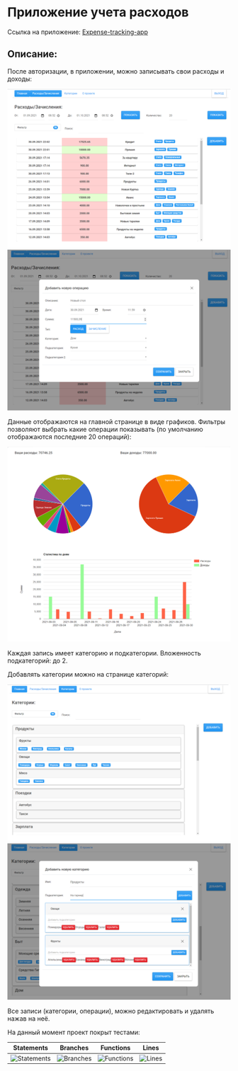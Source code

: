 # Приложение учета расходов

Ссылка на приложение: [Expense-tracking-app][link-1]

## Описание:

После авторизации, в приложении, можно записывать свои расходы и доходы:

![page](docs/images/ExpenseIncomePage.png "ExpenseIncomePage")
![addExp](docs/images/AddExpense.png "AddExpense")

Данные отображаются на главной странице в виде графиков.
Фильтры позволяют выбрать какие операции показывать
(по умолчанию отображаются последние 20 операций):

![charts](docs/images/Charts.png "Charts")

Каждая запись имеет категорию и подкатегории. Вложенность подкатегорий: до 2.

Добавлять категории можно на странице категорий:

![categories](docs/images/Categories.png "Categories")
![addCategory](docs/images/AddCategory.png "AddCategory")

Все записи (категории, операции), можно редактировать и удалять нажав на неё.

На данный момент проект покрыт тестами:

| Statements                                                                 | Branches                                                            | Functions                                                             | Lines                                                            |
| -------------------------------------------------------------------------- | ------------------------------------------------------------------- | --------------------------------------------------------------------- | ---------------------------------------------------------------- |
| ![Statements](https://img.shields.io/badge/statements-87.68%25-yellow.svg) | ![Branches](https://img.shields.io/badge/branches-75.98%25-red.svg) | ![Functions](https://img.shields.io/badge/functions-71.88%25-red.svg) | ![Lines](https://img.shields.io/badge/lines-87.68%25-yellow.svg) |

[link-1]: https://paulmartynov.github.io/Expense-tracking-app/
